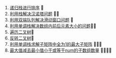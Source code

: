 
1. [递归栈进行排序](https://github.com/LevenWin/alogrithm/blob/master/stack_sort.py) 🌟
2. [利用栈解决汉诺塔问题](https://github.com/LevenWin/alogrithm/blob/master/hanoiProblem.py) 🌟🌟
3. [利用双端队列解决滑动窗口问题](https://github.com/LevenWin/alogrithm/blob/master/slideWindow.py) 🌟
4. [利用单调栈解决数组内前后元素大小的问题](https://github.com/LevenWin/alogrithm/blob/master/2min.py)🌟🌟
5. [遍历二叉树](https://github.com/LevenWin/alogrithm/blob/master/treeReleated.py)🌟
6. [反转二叉树](https://github.com/LevenWin/alogrithm/blob/master/reverseTree.py)🌟
6. [利用单调栈求解子矩阵中全为1的最大子矩阵](https://github.com/LevenWin/alogrithm/blob/master/maxSubRect.py) 🌟🌟🌟
7. [最大值减去最小值小于或等于num的子数组数量](https://github.com/LevenWin/alogrithm/blob/master/12-4.py) 🌟🌟🌟🌟
